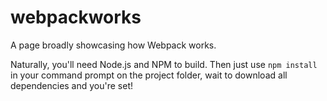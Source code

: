 # webpackworks
A page broadly showcasing how Webpack works.

Naturally, you'll need Node.js and NPM to build. Then just use `npm install` in your command prompt on the project folder, wait to download all dependencies and you're set!
